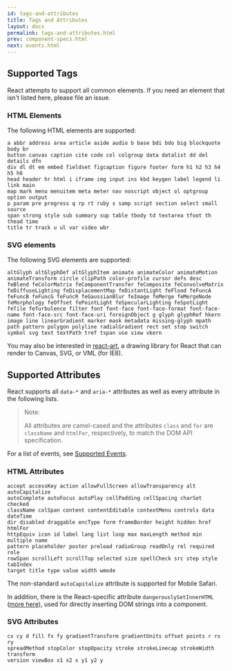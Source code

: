 ```yaml
---
id: tags-and-attributes
title: Tags and Attributes
layout: docs
permalink: tags-and-attributes.html
prev: component-specs.html
next: events.html
---
```


## Supported Tags

React attempts to support all common elements. If you need an element that isn't listed here, please file an issue.

### HTML Elements

The following HTML elements are supported:

```
a abbr address area article aside audio b base bdi bdo big blockquote body br
button canvas caption cite code col colgroup data datalist dd del details dfn
div dl dt em embed fieldset figcaption figure footer form h1 h2 h3 h4 h5 h6
head header hr html i iframe img input ins kbd keygen label legend li link main
map mark menu menuitem meta meter nav noscript object ol optgroup option output
p param pre progress q rp rt ruby s samp script section select small source
span strong style sub summary sup table tbody td textarea tfoot th thead time
title tr track u ul var video wbr
```

### SVG elements

The following SVG elements are supported:

```
altGlyph altGlyphDef altGlyphItem animate animateColor animateMotion animateTransform circle clipPath color-profile cursor defs desc feBlend feColorMatrix feComponentTransfer feComposite feConvolveMatrix feDiffuseLighting feDisplacementMap feDistantLight feFlood feFuncA feFuncB feFuncG feFuncR feGaussianBlur feImage feMerge feMergeNode feMorphology feOffset fePointLight feSpecularLighting feSpotLight feTile feTurbulence filter font font-face font-face-format font-face-name font-face-src font-face-uri foreignObject g glyph glyphRef hkern image line linearGradient marker mask metadata missing-glyph mpath path pattern polygon polyline radialGradient rect set stop switch symbol svg text textPath tref tspan use view vkern

```

You may also be interested in [react-art](https://github.com/facebook/react-art), a drawing library for React that can render to Canvas, SVG, or VML (for IE8).


## Supported Attributes

React supports all `data-*` and `aria-*` attributes as well as every attribute in the following lists.

> Note:
>
> All attributes are camel-cased and the attributes `class` and `for` are `className` and `htmlFor`, respectively, to match the DOM API specification.

For a list of events, see [Supported Events](/react/docs/events.html).

### HTML Attributes

```
accept accessKey action allowFullScreen allowTransparency alt autoCapitalize
autoComplete autoFocus autoPlay cellPadding cellSpacing charSet checked
className colSpan content contentEditable contextMenu controls data dateTime
dir disabled draggable encType form frameBorder height hidden href htmlFor
httpEquiv icon id label lang list loop max maxLength method min multiple name
pattern placeholder poster preload radioGroup readOnly rel required role
rowSpan scrollLeft scrollTop selected size spellCheck src step style tabIndex
target title type value width wmode
```

The non-standard `autoCapitalize` attribute is supported for Mobile Safari.

In addition, there is the React-specific attribute `dangerouslySetInnerHTML` ([more here](/react/docs/special-non-dom-attributes.html)), used for directly inserting DOM strings into a component.

### SVG Attributes

```
cx cy d fill fx fy gradientTransform gradientUnits offset points r rx ry
spreadMethod stopColor stopOpacity stroke strokeLinecap strokeWidth transform
version viewBox x1 x2 x y1 y2 y
```

